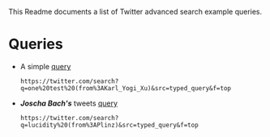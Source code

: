 This Readme documents a list of Twitter advanced search example queries.

# Queries

- A simple [query](https://twitter.com/search?q=one%20test%20(from%3AKarl_Yogi_Xu)&src=typed_query&f=top)

  ```
  https://twitter.com/search?
  q=one%20test%20(from%3AKarl_Yogi_Xu)&src=typed_query&f=top
  ```

- _**Joscha Bach's**_ tweets [query](https://twitter.com/search?q=lucidity%20(from%3APlinz)&src=typed_query&f=top)

  ```
  https://twitter.com/search?
  q=lucidity%20(from%3APlinz)&src=typed_query&f=top
  ```


